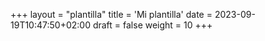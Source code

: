 +++
layout = "plantilla"
title = 'Mi plantilla'
date = 2023-09-19T10:47:50+02:00 
draft = false
weight = 10
+++
